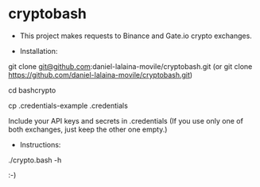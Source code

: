 # cryptobash

- This project makes requests to Binance and Gate.io crypto exchanges.

- Installation:

git clone git@github.com:daniel-lalaina-movile/cryptobash.git  (or git clone https://github.com/daniel-lalaina-movile/cryptobash.git)

cd bashcrypto

cp .credentials-example .credentials

Include your API keys and secrets in .credentials (If you use only one of both exchanges, just keep the other one empty.)

- Instructions:

./crypto.bash -h

:-)
